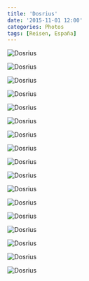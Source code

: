 ```yaml
---
title: 'Dosrius'
date: '2015-11-01 12:00'
categories: Photos
tags: [Reisen, España]
---
```


<div class='preview'><img src='{{urls.media}}/DosriusOK.jpg' alt='Dosrius'></div>

<a id='925d730f71663e6d1821250d44428043-800'></a>![Dosrius]({{urls.media}}/925d730f71663e6d1821250d44428043-800.jpg 'Воскресным утром на центральной площади не протолкнуться.')

<a id='51ef658fe1cc398974e313fd90154881-800'></a>![Dosrius]({{urls.media}}/51ef658fe1cc398974e313fd90154881-800.jpg 'Солнечные часы напоминают: переход на зимнее время состоялся.')

<a id='60d31c7db556c78a6e3c3fcb99ccd8cf-800'></a>![Dosrius]({{urls.media}}/60d31c7db556c78a6e3c3fcb99ccd8cf-800.jpg 'Табличка.')

<a id='3d38b1b9e0131d0af3f886f8eba7f47b-800'></a>![Dosrius]({{urls.media}}/3d38b1b9e0131d0af3f886f8eba7f47b-800.jpg 'Скамейка-лежанка.')

<a id='7a21c5282a05a6222d8027e704705f8e-800'></a>![Dosrius]({{urls.media}}/7a21c5282a05a6222d8027e704705f8e-800.jpg 'В 1898 году построили этот собор, а в 1989 открыли в нем ресторан, — гласит табличка на воротах.')

<a id='b2b1619dbb4850644a6229d67a859038-800'></a>![Dosrius]({{urls.media}}/b2b1619dbb4850644a6229d67a859038-800.jpg 'Вход в ресторан.')

<a id='f6e6ac5c874d1b034c525668080ac55f-800'></a>![Dosrius]({{urls.media}}/f6e6ac5c874d1b034c525668080ac55f-800.jpg 'Здесь что-то делали со льдом. Поскольку в провинции сопроводительные надписи практически никогда не дублируются на испанском, кроме «glaç» разобрать мало что удалось.')

<a id='312c1557a49e194afc01c66f1287288a-800'></a>![Dosrius]({{urls.media}}/312c1557a49e194afc01c66f1287288a-800.jpg 'Вид сбоку.')

<a id='0f6526df16f633c0c43b88ccb75548c0-800'></a>![Dosrius]({{urls.media}}/0f6526df16f633c0c43b88ccb75548c0-800.jpg 'Мостик, который был каким-то образом задействован в манипуляциях со льдом.')

<a id='f83a649f0412b36afc90d972a3853dff-800'></a>![Dosrius]({{urls.media}}/f83a649f0412b36afc90d972a3853dff-800.jpg 'Сосна.')

<a id='dea3a485ceaf6e595e17f28c27f33b54-800'></a>![Dosrius]({{urls.media}}/dea3a485ceaf6e595e17f28c27f33b54-800.jpg 'Корона. Наверное.')

<a id='3d3ce46e6142d588bcddf89bb67c53b8-800'></a>![Dosrius]({{urls.media}}/3d3ce46e6142d588bcddf89bb67c53b8-800.jpg 'Пешеход крайней степени настороженности аккуратно переступает через полоску на зебре.')

<a id='40654096e3404595a3757b48bd97e068-800'></a>![Dosrius]({{urls.media}}/40654096e3404595a3757b48bd97e068-800.jpg 'Осень, платановый лес.')

<a id='64a6d188351882f807cc20229bf93b74-800'></a>![Dosrius]({{urls.media}}/64a6d188351882f807cc20229bf93b74-800.jpg 'Велотренажеры в лесу.')

<a id='fa741754d86b69ffb86791ee3270919d-800'></a>![Dosrius]({{urls.media}}/fa741754d86b69ffb86791ee3270919d-800.jpg 'Видавшая виды велосипедная стоянка.')

<a id='e7f770dfcee10926b7adcd48e36ba45d-800'></a>![Dosrius]({{urls.media}}/e7f770dfcee10926b7adcd48e36ba45d-800.jpg 'Памятник шару.')
